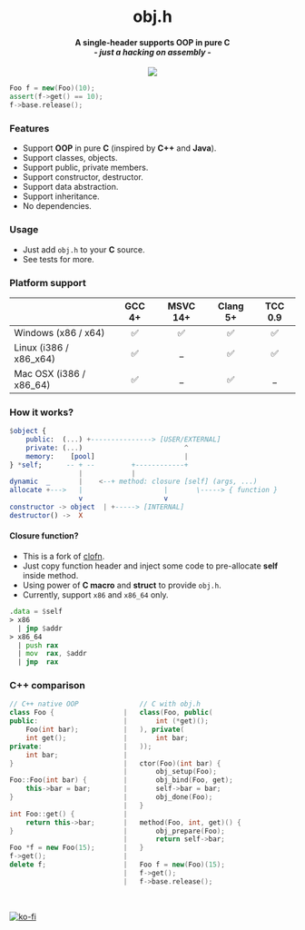 <p align="center">
    <h1 align="center">obj.h</h1>
    <h4 align="center">
        A single-header supports OOP in pure C
       <br>
        - <em>just a hacking on assembly</em> -
    </h4>
    <p align="center">
        <a href="https://travis-ci.org/small-c/obj.h" target="_blank"><img src="https://travis-ci.org/small-c/obj.h.svg?branch=master"></a>
    </p>
</p>

```cpp
Foo f = new(Foo)(10);
assert(f->get() == 10);
f->base.release();
```

### Features
- Support **OOP** in pure **C** (inspired by **C++** and **Java**).
- Support classes, objects.
- Support public, private members.
- Support constructor, destructor.
- Support data abstraction.
- Support inheritance.
- No dependencies.

### Usage

- Just add `obj.h` to your **C** source.
- See tests for more.

### Platform support

|                         | GCC 4+  | MSVC 14+ | Clang 5+ | TCC 0.9
|:------------------------|:-------:|:--------:|:--------:| :-----:
|Windows (x86 / x64)      | ✅      | ✅      | ✅      | ✅
|Linux   (i386 / x86_x64) | ✅      | _        | ✅      | ✅
|Mac OSX (i386 / x86_64)  | ✅      | _        | ✅      | _

### How it works?

```elm
$object {
    public:  (...) +---------------> [USER/EXTERNAL]
    private: (...)                         ^
    memory:    [pool]                      |
} *self;      -- + --         +------------+
                 |            |
dynamic  _       |    <--+ method: closure [self] (args, ...)
allocate +--->   |                    |       \-----> { function }
                 v                    v
constructor -> object  | +-----> [INTERNAL]
destructor() ->  X
```

#### Closure function?
- This is a fork of [clofn](https://github.com/yulon/clofn).
- Just copy function header and inject some code to pre-allocate **self** inside method.
- Using power of **C macro** and **struct** to provide `obj.h`.
- Currently, support `x86` and `x86_64` only.

```asm
.data = $self
> x86
  | jmp $addr
> x86_64  
  | push rax
  | mov  rax, $addr
  | jmp  rax
```

### C++ comparison
```c++
// C++ native OOP               // C with obj.h
class Foo {                 |   class(Foo, public(
public:                     |       int (*get)();
    Foo(int bar);           |   ), private(
    int get();              |       int bar;
private:                    |   ));
    int bar;                |
}                           |   ctor(Foo)(int bar) {
                            |       obj_setup(Foo);
Foo::Foo(int bar) {         |       obj_bind(Foo, get);
    this->bar = bar;        |       self->bar = bar;
}                           |       obj_done(Foo);
                            |   }
int Foo::get() {            |
    return this->bar;       |   method(Foo, int, get)() {
}                           |       obj_prepare(Foo);
                            |       return self->bar;
Foo *f = new Foo(15);       |   }
f->get();                   |
delete f;                   |   Foo f = new(Foo)(15);
                            |   f->get();
                            |   f->base.release();
```

<br>

[![ko-fi](https://www.ko-fi.com/img/githubbutton_sm.svg)](https://ko-fi.com/L3L6W74V)

